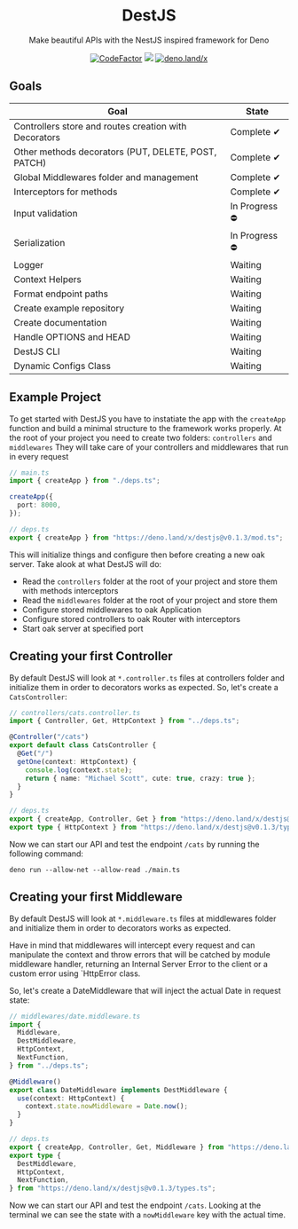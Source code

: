 <h1 align="center">DestJS</h1>
<p align="center">Make beautiful APIs with the NestJS inspired framework for Deno</p>

<p align="center">
    <a href="https://www.codefactor.io/repository/github/sampaioleal/destjs"><img src="https://www.codefactor.io/repository/github/sampaioleal/destjs/badge" alt="CodeFactor" /></a>
    <img src="https://shields.io/github/v/tag/SampaioLeal/destjs" />
    <a href="https://deno.land/x/destjs"><img alt="deno.land/x" src="http://img.shields.io/badge/available%20on-deno.land/x-lightgrey.svg?logo=deno&labelColor=black" /></a>
</p>

## Goals

| Goal | State |
| --- | ----------- |
| Controllers store and routes creation with Decorators | Complete ✔ |
|  Other methods decorators (PUT, DELETE, POST, PATCH) | Complete ✔ |
| Global Middlewares folder and management | Complete ✔ |
| Interceptors for methods | Complete ✔ |
| Input validation | In Progress ⛔ |
| Serialization | In Progress ⛔ |
| Logger | Waiting |
| Context Helpers | Waiting |
| Format endpoint paths | Waiting |
| Create example repository | Waiting |
| Create documentation | Waiting |
| Handle OPTIONS and HEAD | Waiting |
| DestJS CLI | Waiting |
| Dynamic Configs Class | Waiting |

## Example Project

To get started with DestJS you have to instatiate the app with the `createApp` function and build a minimal structure to the framework works properly.
At the root of your project you need to create two folders: `controllers` and `middlewares`
They will take care of your controllers and middlewares that run in every request

```ts
// main.ts
import { createApp } from "./deps.ts";

createApp({
  port: 8000,
});
```
```ts
// deps.ts
export { createApp } from "https://deno.land/x/destjs@v0.1.3/mod.ts";
```

This will initialize things and configure then before creating a new oak server.
Take alook at what DestJS will do:

- Read the `controllers` folder at the root of your project and store them with methods interceptors
- Read the `middlewares` folder at the root of your project and store them
- Configure stored middlewares to oak Application
- Configure stored controllers to oak Router with interceptors
- Start oak server at specified port

## Creating your first Controller

By default DestJS will look at `*.controller.ts` files at controllers folder and initialize them in order to decorators works as expected.
So, let's create a `CatsController`:

```ts
// controllers/cats.controller.ts
import { Controller, Get, HttpContext } from "../deps.ts";

@Controller("/cats")
export default class CatsController {
  @Get("/")
  getOne(context: HttpContext) {
    console.log(context.state);
    return { name: "Michael Scott", cute: true, crazy: true };
  }
}
```
```ts
// deps.ts
export { createApp, Controller, Get } from "https://deno.land/x/destjs@v0.1.3/mod.ts";
export type { HttpContext } from "https://deno.land/x/destjs@v0.1.3/types.ts";
```

Now we can start our API and test the endpoint `/cats` by running the following command:
```
deno run --allow-net --allow-read ./main.ts
```

## Creating your first Middleware

By default DestJS will look at `*.middleware.ts` files at middlewares folder and initialize them in order to decorators works as expected.

Have in mind that middlewares will intercept every request and can manipulate the context and throw errors that will be catched by module middleware handler, returning an Internal Server Error to the client or a custom error using `HttpError class.

So, let's create a DateMiddleware that will inject the actual Date in request state:

```ts
// middlewares/date.middleware.ts
import {
  Middleware,
  DestMiddleware,
  HttpContext,
  NextFunction,
} from "../deps.ts";

@Middleware()
export class DateMiddleware implements DestMiddleware {
  use(context: HttpContext) {
    context.state.nowMiddleware = Date.now();
  }
}
```
```ts
// deps.ts
export { createApp, Controller, Get, Middleware } from "https://deno.land/x/destjs@v0.1.3/mod.ts";
export type {
  DestMiddleware,
  HttpContext,
  NextFunction,
} from "https://deno.land/x/destjs@v0.1.3/types.ts";
```

Now we can start our API and test the endpoint `/cats`. Looking at the terminal we can see the state with a `nowMiddleware` key with the actual time.
